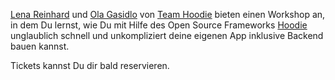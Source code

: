 [Lena Reinhard](https://twitter.com/ffffux) und [Ola Gasidlo](https://twitter.com/misprintedtype) von [Team Hoodie](http://neighbourhood.ie/) bieten einen Workshop an, in dem Du lernst, wie Du mit Hilfe des Open Source Frameworks [Hoodie](http://hood.ie) unglaublich schnell und unkompliziert deine eigenen App inklusive Backend bauen kannst.

Tickets kannst Du dir bald reservieren.
